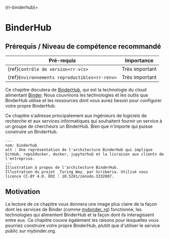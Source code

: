 (rr-binderhub)=
# BinderHub

## Prérequis / Niveau de compétence recommandé

| Pré-requis                                          | Importance     |
| --------------------------------------------------- | -------------- |
| {ref}`Contrôle de version<rr-vcs>`            | Très important |
| {ref}`Environnements reproductibles<rr-renv>` | Très important |

Ce chapitre discutera de [BinderHub](https://binderhub.readthedocs.io/en/latest/index.html), qui est la technologie du cloud alimentant [Binder](https://mybinder.readthedocs.io/en/latest/). Nous couvrirons les technologies et les outils que BinderHub utilise et les ressources dont vous aurez besoin pour configurer votre propre BinderHub.

Ce chapitre s'adresse principalement aux ingénieurs de logiciels de recherche et aux services informatiques qui souhaitent fournir un service à un groupe de chercheurs un BinderHub. Bien que n'importe qui puisse construire un BinderHub.

```{figure} ../figures/binderhub.*
---
nom: binderhub
alt : Une représentation de l'architecture BinderHub qui implique GitHub, repo2docker, docker, jupyterhub et la livraison aux clients de l'entreprise.
---
Illustration à propos de l'architecture BinderHub.
Illustration du projet _Turing Way_ par Scriberia. Utilisé sous licence CC-BY 4.0. DOI : 10.5281/zenodo.3332807.
```

## Motivation

La lecture de ce chapitre vous donnera une image plus claire de la façon dont les services de Binder (comme [mybinder. rg](https://mybinder.org)) fonctionne, les technologies qui alimentent BinderHub et la façon dont ils interagissent entre eux. Ce chapitre couvre également les raisons pour lesquelles vous pourriez construire votre propre BinderHub, plutôt que d'utiliser le service public sur mybinder.org.
